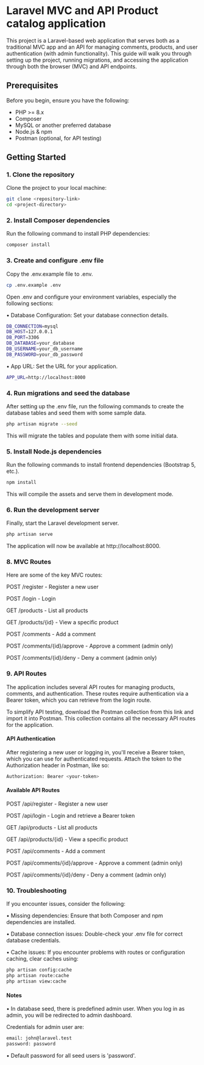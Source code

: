 # Laravel MVC and API Product catalog application

This project is a Laravel-based web application that serves both as a traditional MVC app and an API for managing comments, products, and user authentication (with admin functionality). This guide will walk you through setting up the project, running migrations, and accessing the application through both the browser (MVC) and API endpoints.

## Prerequisites

Before you begin, ensure you have the following:

- PHP >= 8.x
- Composer
- MySQL or another preferred database
- Node.js & npm
- Postman (optional, for API testing)

## Getting Started

### 1. Clone the repository

Clone the project to your local machine:

```bash
git clone <repository-link>
cd <project-directory>
```

### 2. Install Composer dependencies

Run the following command to install PHP dependencies:

```bash
composer install
```

### 3. Create and configure .env file

Copy the .env.example file to .env.

```bash
cp .env.example .env
```

Open .env and configure your environment variables, especially the following sections:

• Database Configuration: Set your database connection details.

```bash
DB_CONNECTION=mysql
DB_HOST=127.0.0.1
DB_PORT=3306
DB_DATABASE=your_database
DB_USERNAME=your_db_username
DB_PASSWORD=your_db_password
```

• App URL: Set the URL for your application.

```bash
APP_URL=http://localhost:8000
```

### 4. Run migrations and seed the database

After setting up the .env file, run the following commands to create the database tables and seed them with some sample data.

```bash
php artisan migrate --seed
```

This will migrate the tables and populate them with some initial data.


### 5. Install Node.js dependencies

Run the following commands to install frontend dependencies (Bootstrap 5, etc.).

```bash
npm install
```

This will compile the assets and serve them in development mode.

### 6. Run the development server

Finally, start the Laravel development server.

```bash
php artisan serve
```

The application will now be available at http://localhost:8000.


### 8. MVC Routes

Here are some of the key MVC routes:

POST /register - Register a new user

POST /login - Login

GET /products - List all products

GET /products/{id} - View a specific product

POST /comments - Add a comment

POST /comments/{id}/approve - Approve a comment (admin only)

POST /comments/{id}/deny - Deny a comment (admin only)

### 9. API Routes

The application includes several API routes for managing products, comments, and authentication. These routes require authentication via a Bearer token, which you can retrieve from the login route.

To simplify API testing, download the Postman collection from this link and import it into Postman. This collection contains all the necessary API routes for the application.


#### API Authentication

After registering a new user or logging in, you'll receive a Bearer token, which you can use for authenticated requests. Attach the token to the Authorization header in Postman, like so:

```bash
Authorization: Bearer <your-token>
```

#### Available API Routes

POST /api/register - Register a new user

POST /api/login - Login and retrieve a Bearer token

GET /api/products - List all products

GET /api/products/{id} - View a specific product

POST /api/comments - Add a comment 

POST /api/comments/{id}/approve - Approve a comment (admin only)

POST /api/comments/{id}/deny - Deny a comment (admin only)

### 10. Troubleshooting

If you encounter issues, consider the following:

• Missing dependencies: Ensure that both Composer and npm dependencies are installed.

• Database connection issues: Double-check your .env file for correct database credentials.

• Cache issues: If you encounter problems with routes or configuration caching, clear caches using:

```bash
php artisan config:cache
php artisan route:cache
php artisan view:cache
```

#### Notes

• In database seed, there is predefined admin user. When you log in as admin, you will be redirected to admin dashboard.

Credentials for admin user are:

```bash
email: john@laravel.test
password: password
```

• Default password for all seed users is 'password'.
